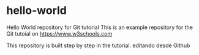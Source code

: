 # hello-world
Hello World repository for Git tutorial
This is an example repository for the Git tutoial on https://www.w3schools.com

This repository is built step by step in the tutorial.
editando desde Github
